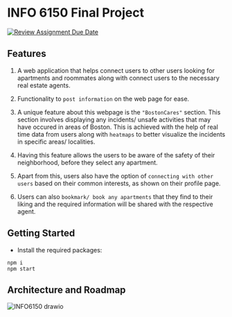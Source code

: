 INFO 6150 Final Project 
=======================

[![Review Assignment Due Date](https://classroom.github.com/assets/deadline-readme-button-24ddc0f5d75046c5622901739e7c5dd533143b0c8e959d652212380cedb1ea36.svg)](https://classroom.github.com/a/OuSBNpwM)

Features
--------
1. A web application that helps connect users to other users looking for apartments and roommates along with connect users to the necessary real estate agents. 

2. Functionality to `post information` on the web page for ease. 

3. A unique feature about this webpage is the `"BostonCares"` section. This section involves displaying any incidents/ unsafe activities that may have occured in areas of Boston. This is achieved with the help of real time data from users along with `heatmaps` to better visualize the incidents in specific areas/ localities.

4. Having this feature allows the users to be aware of the safety of their neighborhood, before they select any apartment. 

5. Apart from this, users also have the option of `connecting with other users` based on their common interests, as shown on their profile page. 

6. Users can also `bookmark/ book any apartments` that they find to their liking and the required information will be shared with the respective agent.

Getting Started
---------------
* Install the required packages:

```
npm i
npm start
```

Architecture and Roadmap
-------------------------

![INFO6150 drawio](https://github.com/info-6150-fall-2023/final-project-incident-map/assets/145169519/89b3109b-af9d-4f76-9644-93846e4e51fe)

